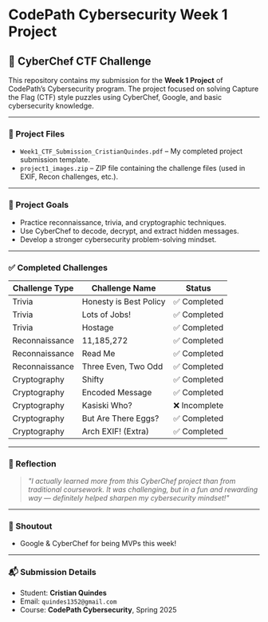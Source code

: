 # CodePath Cybersecurity Week 1 Project
## 🔐 CyberChef CTF Challenge

This repository contains my submission for the **Week 1 Project** of CodePath’s Cybersecurity program. The project focused on solving Capture the Flag (CTF) style puzzles using CyberChef, Google, and basic cybersecurity knowledge.

---

### 📁 Project Files
- `Week1_CTF_Submission_CristianQuindes.pdf` – My completed project submission template.
- `project1_images.zip` – ZIP file containing the challenge files (used in EXIF, Recon challenges, etc.).

---

### 🎯 Project Goals
- Practice reconnaissance, trivia, and cryptographic techniques.
- Use CyberChef to decode, decrypt, and extract hidden messages.
- Develop a stronger cybersecurity problem-solving mindset.

---

### ✅ Completed Challenges
| Challenge Type     | Challenge Name           | Status        |
|--------------------|--------------------------|---------------|
| Trivia             | Honesty is Best Policy   | ✅ Completed  |
| Trivia             | Lots of Jobs!            | ✅ Completed  |
| Trivia             | Hostage                  | ✅ Completed  |
| Reconnaissance     | 11,185,272               | ✅ Completed  |
| Reconnaissance     | Read Me                  | ✅ Completed  |
| Reconnaissance     | Three Even, Two Odd      | ✅ Completed  |
| Cryptography       | Shifty                   | ✅ Completed  |
| Cryptography       | Encoded Message          | ✅ Completed  |
| Cryptography       | Kasiski Who?             | ❌ Incomplete |
| Cryptography       | But Are There Eggs?      | ✅ Completed  |
| Cryptography       | Arch EXIF! (Extra)       | ✅ Completed  |

---

### 💭 Reflection

> _"I actually learned more from this CyberChef project than from traditional coursework. It was challenging, but in a fun and rewarding way — definitely helped sharpen my cybersecurity mindset!"_

---

### 🙌 Shoutout
- Google & CyberChef for being MVPs this week!

---

### 📬 Submission Details
- Student: **Cristian Quindes**
- Email: `quindes1352@gmail.com`
- Course: **CodePath Cybersecurity**, Spring 2025
